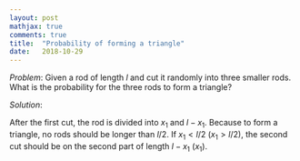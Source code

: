 ```yaml
---
layout: post
mathjax: true
comments: true
title:  "Probability of forming a triangle"
date:   2018-10-29
---
```


*Problem*: Given a rod of length $l$ and cut it randomly into three smaller rods. What is the probability for the three rods to form a triangle?

*Solution*:

After the first cut, the rod is divided into $x_1$ and $l-x_1$. Because to form a triangle, no rods should be longer than $l/2$. If $x_1<l/2$ ($x_1>l/2$), the second cut should be on the second part of length $l-x_1$ ($x_1$). 
